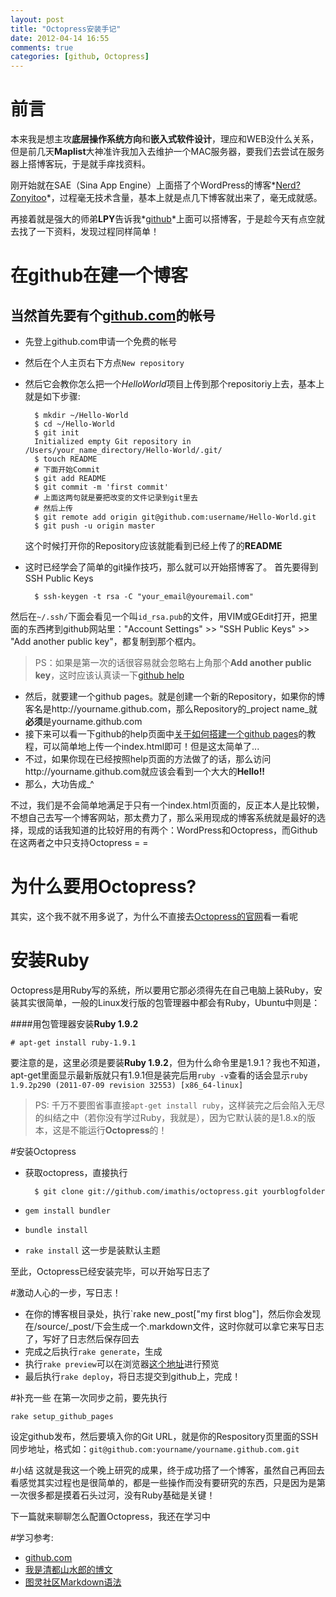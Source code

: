 ```yaml
---
layout: post
title: "Octopress安装手记"
date: 2012-04-14 16:55
comments: true
categories: [github, Octopress]
---
```


# 前言
本来我是想主攻**底层操作系统方向**和**嵌入式软件设计**，理应和WEB没什么关系，但是前几天**Maplist**大神准许我加入去维护一个MAC服务器，要我们去尝试在服务器上搭博客玩，于是就手痒找资料。

刚开始就在SAE（Sina App Engine）上面搭了个WordPress的博客*[Nerd?Zonyitoo](nerdzonyitoo.sinaapp.com)*，过程毫无技术含量，基本上就是点几下博客就出来了，毫无成就感。

再接着就是强大的师弟**LPY**告诉我*[github](github.com)*上面可以搭博客，于是趁今天有点空就去找了一下资料，发现过程同样简单！

# 在github在建一个博客
## 当然首先要有个[github.com](http://github.com)的帐号
* 先登上github.com申请一个免费的帐号
* 然后在个人主页右下方点`New repository`
* 然后它会教你怎么把一个*HelloWorld*项目上传到那个repositoriy上去，基本上就是如下步骤:

        $ mkdir ~/Hello-World
        $ cd ~/Hello-World
        $ git init
        Initialized empty Git repository in /Users/your_name_directory/Hello-World/.git/
        $ touch README
        # 下面开始Commit
        $ git add README
        $ git commit -m 'first commit'
        # 上面这两句就是要把改变的文件记录到git里去
        # 然后上传
        $ git remote add origin git@github.com:username/Hello-World.git
        $ git push -u origin master
        
    这个时候打开你的Repository应该就能看到已经上传了的**README**

* 这时已经学会了简单的git操作技巧，那么就可以开始搭博客了。
首先要得到SSH Public Keys
        
        $ ssh-keygen -t rsa -C "your_email@youremail.com"
        
然后在`~/.ssh/`下面会看见一个叫`id_rsa.pub`的文件，用VIM或GEdit打开，把里面的东西拷到github网站里："Account Settings" >> "SSH Public Keys" >> "Add another public key"，都复制到那个框内。
> PS：如果是第一次的话很容易就会忽略右上角那个**Add another public key**，这时应该认真读一下[github help](http://help.github.com/ssh-key-passphrases/)

* 然后，就要建一个github pages。就是创建一个新的Repository，如果你的博客名是http://yourname.github.com，那么Repository的_project name_就**必须**是yourname.github.com
* 接下来可以看一下github的help页面中[关于如何搭建一个github pages](http://help.github.com/pages/)的教程，可以简单地上传一个index.html即可！但是这太简单了...
* 不过，如果你现在已经按照help页面的方法做了的话，那么访问http://yourname.github.com就应该会看到一个大大的**Hello!!**
* 那么，大功告成_^

不过，我们是不会简单地满足于只有一个index.html页面的，反正本人是比较懒，不想自己去写一个博客网站，那太费力了，那么采用现成的博客系统就是最好的选择，现成的话我知道的比较好用的有两个：WordPress和Octopress，而Github在这两者之中只支持Octopress = =

# 为什么要用Octopress?
其实，这个我不就不用多说了，为什么不直接去[Octopress的官网](http://octopress.org)看一看呢

# 安装Ruby
Octopress是用Ruby写的系统，所以要用它那必须得先在自己电脑上装Ruby，安装其实很简单，一般的Linux发行版的包管理器中都会有Ruby，Ubuntu中则是：

####用包管理器安装**Ruby 1.9.2**
        
    # apt-get install ruby-1.9.1
        

要注意的是，这里必须是要装**Ruby 1.9.2**，但为什么命令里是1.9.1？我也不知道，apt-get里面显示最新版就只有1.9.1但是装完后用`ruby -v`查看的话会显示`ruby 1.9.2p290 (2011-07-09 revision 32553) [x86_64-linux]`
> PS: 千万不要图省事直接`apt-get install ruby`，这样装完之后会陷入无尽的纠结之中（若你没有学过Ruby，我就是），因为它默认装的是1.8.x的版本，这是不能运行**Octopress**的！

#安装Octopress
* 获取octopress，直接执行
        
        $ git clone git://github.com/imathis/octopress.git yourblogfolder

* `gem install bundler`
* `bundle install`
* `rake install`    这一步是装默认主题

至此，Octopress已经安装完毕，可以开始写日志了

#激动人心的一步，写日志！
* 在你的博客根目录处，执行`rake new_post["my first blog"]，然后你会发现在/source/_post/下会生成一个.markdown文件，这时你就可以拿它来写日志了，写好了日志然后保存回去
* 完成之后执行`rake generate`，生成
* 执行`rake preview`可以在浏览器[这个地址](http://127.0.0.1:4000)进行预览
* 最后执行`rake deploy`，将日志提交到github上，完成！

#补充一些
在第一次同步之前，要先执行
    
    rake setup_github_pages
    
设定github发布，然后要填入你的Git URL，就是你的Respository页里面的SSH同步地址，格式如：`git@github.com:yourname/yourname.github.com.git`

#小结
这就是我这一个晚上研究的成果，终于成功搭了一个博客，虽然自己再回去看感觉其实过程也是很简单的，都是一些操作而没有要研究的东西，只是因为是第一次很多都是摸着石头过河，没有Ruby基础是关键！

下一篇就来聊聊怎么配置Octopress，我还在学习中

#学习参考:
* [github.com](github.com)
* [我是清都山水郎的博文](http://hopes4.me/blog/introduce-octopress-on-github/)
* [图灵社区Markdown语法](http://www.ituring.com.cn/article/details/775)
